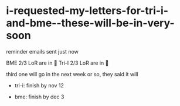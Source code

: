 # i-requested-my-letters-for-tri-i-and-bme--these-will-be-in-very-soon

reminder emails sent just now

BME 2/3 LoR are in 🥳
Tri-I 2/3 LoR are in 🥳

third one will go in the next week or so, they said it will

* tri-i: finish by nov 12

* bme: finish by dec 3
